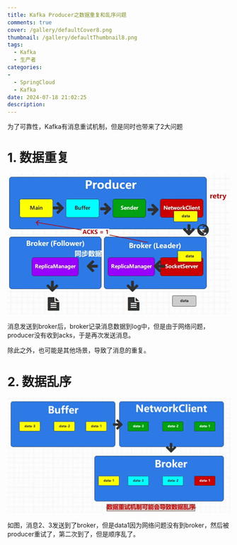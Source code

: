 ```yaml
---
title: Kafka Producer之数据重复和乱序问题
comments: true
cover: /gallery/defaultCover8.png
thumbnail: /gallery/defaultThumbnail8.png
tags:
  - Kafka
  - 生产者
categories:
-
  - SpringCloud
  - Kafka
date: 2024-07-18 21:02:25
description:
---
```




为了可靠性，Kafka有消息重试机制，但是同时也带来了2大问题

# 1. 数据重复

![1c77638a-b884-4001-ad32-d1fa073cb827](./2024-07-18-21-02-23/1c77638a-b884-4001-ad32-d1fa073cb827.png)

消息发送到broker后，broker记录消息数据到log中，但是由于网络问题，producer没有收到acks，于是再次发送消息。

除此之外，也可能是其他场景，导致了消息的重复。



# 2. 数据乱序

![fe4494ea-eeae-47f0-a1dc-f9998723e69e](./2024-07-18-21-02-23/fe4494ea-eeae-47f0-a1dc-f9998723e69e.png)

如图，消息2、3发送到了broker，但是data1因为网络问题没有到broker，然后被producer重试了，第二次到了，但是顺序乱了。




